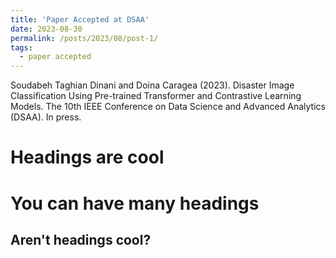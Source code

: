 ```yaml
---
title: 'Paper Accepted at DSAA'
date: 2023-08-30
permalink: /posts/2023/08/post-1/
tags:
  - paper accepted
---
```


Soudabeh Taghian Dinani and Doina Caragea (2023). Disaster Image Classification Using Pre-trained Transformer and Contrastive Learning Models. The 10th IEEE Conference on Data Science and Advanced Analytics (DSAA). In press.


Headings are cool
======

You can have many headings
======

Aren't headings cool?
------
